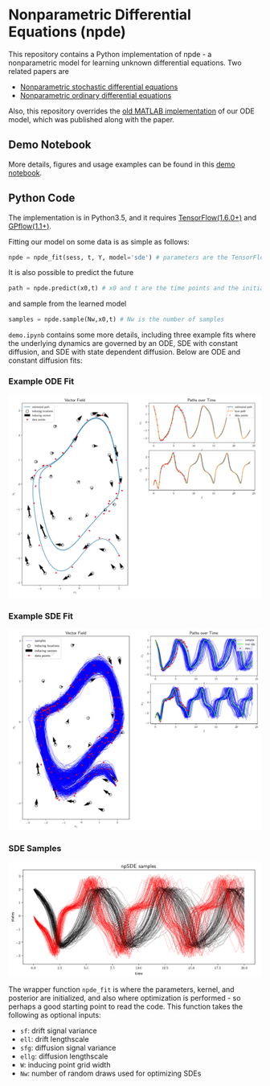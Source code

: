 # Nonparametric Differential Equations (npde)

This repository contains a Python implementation of npde - a nonparametric model for learning unknown differential equations. Two related papers are 

 * [Nonparametric stochastic differential equations](https://arxiv.org/abs/1807.05748)
 * [Nonparametric ordinary differential equations](https://arxiv.org/abs/1803.04303)
 
Also, this repository overrides the [old MATLAB implementation](https://github.com/cagatayyildiz/npode) of our ODE model, which was published along with the paper.

## Demo Notebook
More details, figures and usage examples can be found in this [demo notebook](https://github.com/cagatayyildiz/npde/blob/master/demo.ipynb).

## Python Code
The implementation is in Python3.5, and it requires [TensorFlow(1.6.0+)](https://www.tensorflow.org/) and [GPflow(1.1+)](https://github.com/GPflow/GPflow).

Fitting our model on some data is as simple as follows:
```python
npde = npde_fit(sess, t, Y, model='sde') # parameters are the TensorFlow session, time points and observations. model could be ode/sde
```

It is also possible to predict the future
```python
path = npde.predict(x0,t) # x0 and t are the time points and the initial value
```
and sample from the learned model
```python
samples = npde.sample(Nw,x0,t) # Nw is the number of samples
```

``demo.ipynb`` contains some more details, including three example fits where the underlying dynamics are governed by an ODE, SDE with constant diffusion, and SDE with state dependent diffusion. Below are ODE and constant diffusion fits:

### Example ODE Fit
![ODE](etc/ode.png)

### Example SDE Fit
![SDE](etc/sde.png)

### SDE Samples
![samples](etc/samples.png)

The wrapper function ``npde_fit`` is where the parameters, kernel, and posterior are initialized, and also where optimization is performed - so perhaps a good starting point to read the code. This function takes the following as optional inputs:
 * ``sf``: drift signal variance
 * ``ell``: drift lengthscale
 * ``sfg``: diffusion signal variance
 * ``ellg``: diffusion lengthscale
 * ``W``: inducing point grid width
 * ``Nw``: number of random draws used for optimizing SDEs

